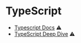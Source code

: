 # TypeScript

* [Typescript Docs](https://www.typescriptlang.org/docs/home.html) ⚠️
* [TypeScript Deep Dive](https://basarat.gitbooks.io/typescript/) ⚠️

